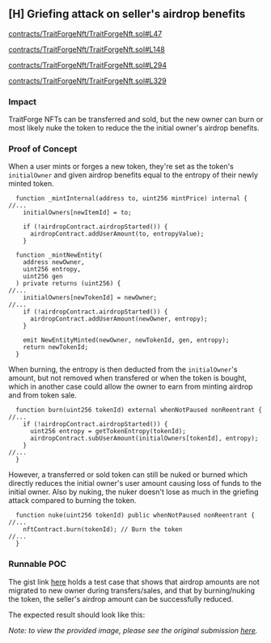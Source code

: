 ## [H] Griefing attack on seller's airdrop benefits

[contracts/TraitForgeNft/TraitForgeNft.sol#L47](repos/2024-07-traitforge/contracts/TraitForgeNft/TraitForgeNft.sol#L47) 

[contracts/TraitForgeNft/TraitForgeNft.sol#L148](repos/2024-07-traitforge/contracts/TraitForgeNft/TraitForgeNft.sol#L148) 

[contracts/TraitForgeNft/TraitForgeNft.sol#L294](repos/2024-07-traitforge/contracts/TraitForgeNft/TraitForgeNft.sol#L294) 

[contracts/TraitForgeNft/TraitForgeNft.sol#L329](repos/2024-07-traitforge/contracts/TraitForgeNft/TraitForgeNft.sol#L329)

### Impact

TraitForge NFTs can be transferred and sold, but the new owner can burn or most likely nuke the token to reduce the the initial owner's airdrop benefits.

### Proof of Concept

When a user mints or forges a new token, they're set as the token's `initialOwner` and given airdrop benefits equal to the entropy of their newly minted token.

```solidity
  function _mintInternal(address to, uint256 mintPrice) internal {
//...
    initialOwners[newItemId] = to;

    if (!airdropContract.airdropStarted()) {
      airdropContract.addUserAmount(to, entropyValue);
    }
```

```solidity
  function _mintNewEntity(
    address newOwner,
    uint256 entropy,
    uint256 gen
  ) private returns (uint256) {
//...
    initialOwners[newTokenId] = newOwner;
//...
    if (!airdropContract.airdropStarted()) {
      airdropContract.addUserAmount(newOwner, entropy);
    }

    emit NewEntityMinted(newOwner, newTokenId, gen, entropy);
    return newTokenId;
  }
```

When burning, the entropy is then deducted from the `initialOwner`'s amount, but not removed when transfered or when the token is bought, which in another case could allow the owner to earn from minting airdrop and from token sale.

```solidity
  function burn(uint256 tokenId) external whenNotPaused nonReentrant {
//...
    if (!airdropContract.airdropStarted()) {
      uint256 entropy = getTokenEntropy(tokenId);
      airdropContract.subUserAmount(initialOwners[tokenId], entropy);
    }
//...
  }
```

However, a transferred or sold token can still be nuked or burned which directly reduces the initial owner's user amount causing loss of funds to the initial owner. Also by nuking, the nuker doesn't lose as much in the griefing attack compared to burning the token.

```solidity
  function nuke(uint256 tokenId) public whenNotPaused nonReentrant {
//...
    nftContract.burn(tokenId); // Burn the token
//...
  }
```

### Runnable POC

The gist link [here](https://gist.github.com/ZanyBonzy/cea1e654826391ca5fb797184ce6bd27) holds a test case that shows that airdrop amounts are not migrated to new owner during transfers/sales, and that by burning/nuking the token, the seller's airdrop amount can be successfully reduced.

The expected result should look like this:

*Note: to view the provided image, please see the original submission [here](https://github.com/code-423n4/2024-07-traitforge-findings/issues/227).*



